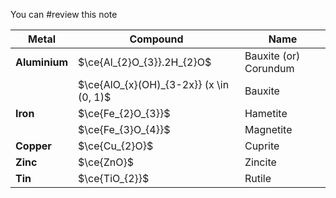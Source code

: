You can #review this note

| Metal         | Compound                                | Name                  |
| ------------- | --------------------------------------- | --------------------- |
| **Aluminium** | $\ce{Al_{2}O_{3}}.2H_{2}O$              | Bauxite (or) Corundum |
|               | $\ce{AlO_{x}(OH)_{3-2x}} (x \in (0, 1)$ | Bauxite               |
| **Iron**      | $\ce{Fe_{2}O_{3}}$                      | Hametite              |
|               | $\ce{Fe_{3}O_{4}}$                      | Magnetite             |
| **Copper**    | $\ce{Cu_{2}O}$                          | Cuprite               |
| **Zinc**      | $\ce{ZnO}$                              | Zincite               |
| **Tin**       | $\ce{TiO_{2}}$                          | Rutile                |
